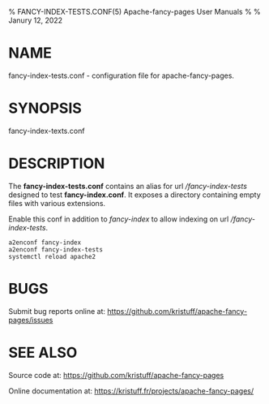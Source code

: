 % FANCY-INDEX-TESTS.CONF(5) Apache-fancy-pages User Manuals
% 
% Janury 12, 2022

# NAME

fancy-index-tests.conf - configuration file for apache-fancy-pages.

# SYNOPSIS

fancy-index-texts.conf

# DESCRIPTION

The **fancy-index-tests.conf** contains an alias for url */fancy-index-tests* designed to test **fancy-index.conf**. It exposes a directory containing empty files with various extensions. 

Enable this conf in addition to *fancy-index* to allow indexing on url */fancy-index-tests*.

~~~~~~~
a2enconf fancy-index
a2enconf fancy-index-tests
systemctl reload apache2
~~~~~~~

# BUGS

Submit bug reports online at: <https://github.com/kristuff/apache-fancy-pages/issues>

# SEE ALSO

Source code at: <https://github.com/kristuff/apache-fancy-pages>

Online documentation at: <https://kristuff.fr/projects/apache-fancy-pages/>

